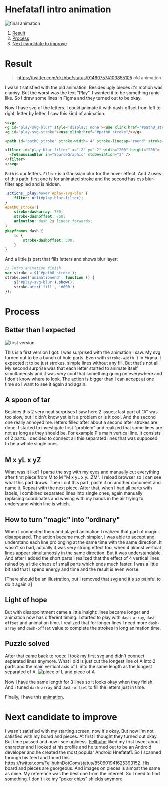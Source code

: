 # Hnefatafl intro animation

![final animation](https://my.mixtape.moe/qzugml.gif)

1. [Result](#result)
2. [Process](#process)
3. [Next candidate to improve](#next-candidate-to-improve)

# Result 

> https://twitter.com/drzhbe/status/914607574103855105 old animation

I wasn't satisfied with the old animation. Besides ugly pieces it's motion was clumsy. But the worst was the text "Play". I wanted it to be something runic-like. So I draw some lines in Figma and they turned out to be okay.

Now I have svg of the letters. I could animate it with dash-offset from left to right, letter by letter, I saw this kind of animation.

```html
<svg>
<g id="play-svg-blur" style='display: none'><use xlink:href="#path0_stroke"/></g>
<g id="play-svg-stroke"><use xlink:href="#path0_stroke"/></g>

<path id="path0_stroke" stroke-width='4' stroke-linecap="round" stroke='#000' fill='#fff' stroke-miterlimit='0' d="..."/>

<filter id="play-blur-filter" x="-2" y="-2" width="200" height="200">
  <feGaussianBlur in="SourceGraphic" stdDeviation="2" />
</filter>
</svg>
```

`Path` is our letters. `Filter` is a Gaussian blur for the hover effect. And 2 uses of this path: first one is for animated stroke and the second has css blur-filter applied and is hidden.

```css
.actions__play:hover #play-svg-blur {
    filter: url(#play-blur-filter);
}
#path0_stroke {
    stroke-dasharray: 750;
    stroke-dashoffset: 750;
    animation: dash 2s linear forwards;
}
@keyframes dash {
    to {
        stroke-dashoffset: 500;
    }
}
```

And a little js part that fills letters and shows blur layer:

```js
// Intro animation finish
var stroke = $('#path0_stroke');
stroke.one('animationend', function () {
    $('#play-svg-blur').show();
    stroke.attr('fill', '#000')
});
```

# Process

## Better than I expected
![first version](https://i.imgur.com/ShyJbIl.gif)

This is a first version I got. I was surprised with the animation I saw. My svg turned out to be a bunch of hole parts. Even with `stroke-width 1` in Figma. I expected it to be just strokes, simple lines without any fill. But that's not all. My second surprise was that each letter started to animate itself simultaneosly and it was very cool that something going on everywhere and I don't know where to look. The action is bigger than I can accept at one time so I want to see it again and again.

## A spoon of tar
Besides this 2 very neat surprises I saw here 2 issues: last part of "A" was too slow, but I didn't know yet is it a problem or is it cool. And the second one really annoyed me: letters filled after about a second after strokes are done. I started to investigate first "problem" and realized that some lines are not as long as they should be. For example P's main vertical line. It consists of 2 parts. I decided to connect all this separated lines that was supposed to be a whole single ones.

## M x yL x yZ
What was it like? I parse the svg with my eyes and manually cut everything after first piece from M to M "M x yL x y...ZM". I reload browser so I can see what this part draws. Then I cut this part, paste it on another document and name it. Repeat with the next piece. After that, when I had all parts with labels, I combined separated lines into single ones, again manually replacing coordinates and waving with my hands in the air trying to understand which line is which.

## How to turn "magic" into "ordinary"
When I connected them and played animation I realized that part of magic disappeared. The action became much simpler, I was able to accept and understand each line prolonging at the same time with the same direction. It wasn't so bad, actually it was very strong effect too, when 4 almost vertical lines appear simultaneosly in the same direction. But it was understandable. And after I added the short parts I realized that the effect of 4 vertical lines ruined by a little chaos of small parts which ends much faster. I was a little bit sad that I spend energy and time and the result is even worse.

[There should be an illustration, but I removed that svg and it's so painful to do it again :(]

## Light of hope
But with disappointment came a little insight: lines became longer and animation now has different timing. I started to play with `dash-array`, `dash-offset` and animation time. I realized that for longer lines I need more `dash-array` and `dash-offset` value to complete the strokes in long animation time.

## Puzzle solved
After that came back to roots: I took my first svg and didn't connect separated lines anymore. What I did is just cut the longest line of A into 2 parts and the main vertical axis of L into the same length as the longest separated of A.
![piece of L and piece of A](https://i.imgur.com/CtXbvJf.png)

Now I have the same length for 3 lines so it looks okay when they finish. And I tuned `dash-array` and `dash-offset` to fill the letters just in time.

Finally, I have this [animation](https://twitter.com/drzhbe/status/914604862356312064).

# Next candidate to improve

I wasn't satisfied with my starting screen, now it's okay. But now I'm not satisfied with my board and pieces. At first I thought they turned out okay. But time passed and now I see ugliness. [Fellhuhn](https://twitter.com/FellhuhnDotCom) liked my first tweet about character and I looked at his profile and he turned out to be an Android developer and he created the most popular Android Hnefatafl. So I scanned through his feed and found this https://twitter.com/FellhuhnDotCom/status/850601941625393152. His board and pieces are georgeous. And images on pieces is almost the same as mine. My reference was the best one from the internet. So I need to find something. I don't like my "poker chips" shields anymore.
